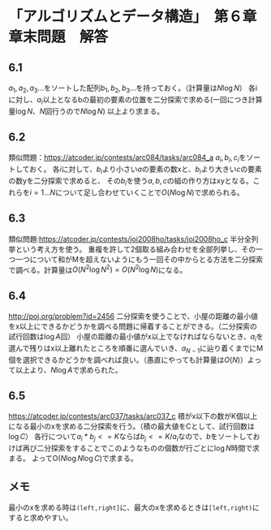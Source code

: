 # 「アルゴリズムとデータ構造」　第６章章末問題　解答

## 6.1
$a_1,a_2,a_3...$をソートした配列$b_1,b_2,b_3...$を持っておく。（計算量は$N\log N$）
各iに対し、$a_i$以上となるbの最初の要素の位置を二分探索で求める(一回につき計算量$\log N$、$N$回行うので$N \log N$)
以上より求まる。

## 6.2
類似問題：https://atcoder.jp/contests/arc084/tasks/arc084_a
$a_i,b_i,c_i$をソートしておく。
各$i$に対して、$b_i$より小さい$a$の要素の数xと、$b_i$より大きい$c$の要素の数yを二分探索で求めると、
その$b_i$を使う$a,b,c$の組の作り方はxyとなる。これらを$i=1...N$について足し合わせていくことで$O(N\log N)$で求められる。

## 6.3
類似問題:https://atcoder.jp/contests/joi2008ho/tasks/joi2008ho_c
半分全列挙という考え方を使う。
重複を許して2個取る組み合わせを全部列挙し、その一つ一つについて和がMを超えないようにもう一回その中からとる方法を二分探索で調べる。計算量は$O(N^2\log N^2)=O(N^2\log N)$になる。

## 6.4
http://poj.org/problem?id=2456
二分探索を使うことで、小屋の距離の最小値をx以上にできるかどうかを調べる問題に帰着することができる。（二分探索の試行回数は$\log A$回）
小屋の距離の最小値がx以上でなければならないとき、$a_i$を選んで残りはx以上離れたところを順番に選んでいき、$a_{N-1}$に辿り着くまでにM個を選択できるかどうかを調べれば良い。（愚直にやっても計算量は$O(N)$）よって以上より、$N\log A$で求められた。

## 6.5
https://atcoder.jp/contests/arc037/tasks/arc037_c
積がx以下の数がK個以上になる最小のxを求める二分探索を行う。（積の最大値をCとして、試行回数は$\log C$）
各行について$a_i*b_j<=K$ならば$b_j<=K/a_i$なので、$b$をソートしておけば再び二分探索をすることでこのようなものの個数が行ごとに$\log N$時間で求まる。
よってO($N\log N \log C$)で求まる。

## メモ
最小のxを求める時は`(left,right]`に、最大のxを求めるときは`[left,right)`にすると求めやすい。